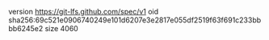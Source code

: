 version https://git-lfs.github.com/spec/v1
oid sha256:69c521e0906740249e101d6207e3e2817e055df2519f63f691c233bbbb6245e2
size 4060
